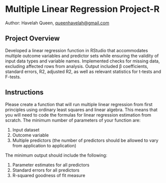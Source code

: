 # Multiple Linear Regression Project-R
Author: Havelah Queen, queenhavelah@gmail.com  
## Project Overview
Developed a linear regression function in RStudio that accommodates multiple outcome variables and   predictor sets while ensuring the validity of input data types and variable names. Implemented checks for missing data, excluding affected rows from analysis. Output included β coefficients, standard errors, R2, adjusted R2, as well as relevant statistics for t-tests and F-tests.
## Instructions
Please create a function that will run multiple linear regression from first principles using ordinary least squares and linear algebra. This means that you will need to code the formulas for linear regression estimation from scratch. The minimum number of parameters of your function are:
1) Input dataset
2) Outcome variable
3) Multiple predictors (the number of predictors should be allowed to vary from application to application)

The minimum output should include the following:  

1) Parameter estimates for all predictors  
2) Standard errors for all predictors  
3) R-squared goodness of fit measure  

